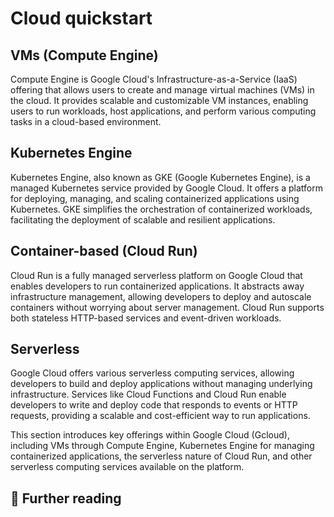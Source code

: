 # Cloud quickstart
    
## VMs (Compute Engine)

Compute Engine is Google Cloud's Infrastructure-as-a-Service (IaaS) offering that allows users to create and manage virtual machines (VMs) in the cloud. It provides scalable and customizable VM instances, enabling users to run workloads, host applications, and perform various computing tasks in a cloud-based environment.

## Kubernetes Engine

Kubernetes Engine, also known as GKE (Google Kubernetes Engine), is a managed Kubernetes service provided by Google Cloud. It offers a platform for deploying, managing, and scaling containerized applications using Kubernetes. GKE simplifies the orchestration of containerized workloads, facilitating the deployment of scalable and resilient applications.

## Container-based (Cloud Run)

Cloud Run is a fully managed serverless platform on Google Cloud that enables developers to run containerized applications. It abstracts away infrastructure management, allowing developers to deploy and autoscale containers without worrying about server management. Cloud Run supports both stateless HTTP-based services and event-driven workloads.

## Serverless

Google Cloud offers various serverless computing services, allowing developers to build and deploy applications without managing underlying infrastructure. Services like Cloud Functions and Cloud Run enable developers to write and deploy code that responds to events or HTTP requests, providing a scalable and cost-efficient way to run applications.

This section introduces key offerings within Google Cloud (Gcloud), including VMs through Compute Engine, Kubernetes Engine for managing containerized applications, the serverless nature of Cloud Run, and other serverless computing services available on the platform.

## 📖 Further reading